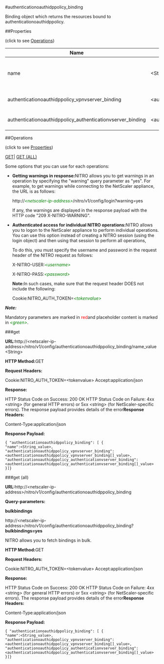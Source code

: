 #authenticationoauthidppolicy_binding

Binding object which returns the resources bound to authenticationoauthidppolicy.


##Properties 
<span>(click to see [Operations](#opera))</span>


<table><thead><tr><th>Name</th><th>Data Type</th><th>Permissions</th><th>Description</th></tr></thead><tbody><tr><td>name</td><td>&lt;String></td><td>Read-write</td><td>Name of the OAuth IdentityProvider (IdP) policy for which to display detailed information.<br>Minimum length = 1</td></tr><tr><td>authenticationoauthidppolicy_vpnvserver_binding</td><td>&lt;authenticationoauthidppolicy_vpnvserver_binding[]></td><td>Read-only</td><td>vpnvserver that can be bound to authenticationoauthidppolicy.</td></tr><tr><td>authenticationoauthidppolicy_authenticationvserver_binding</td><td>&lt;authenticationoauthidppolicy_authenticationvserver_binding[]></td><td>Read-only</td><td>authenticationvserver that can be bound to authenticationoauthidppolicy.</td></tr></tbody></table>
##Operations 
<span>(click to see [Properties](#prope))</span>


[GET]()| [GET (ALL)](#ge)


Some options that you can use for each operations:
<ul><li><p><b>Getting warnings in response:</b>NITRO allows you to get warnings in an operation by specifying the "warning" query parameter as "yes". For example, to get warnings while connecting to the NetScaler appliance, the URL is as follows:</p><p>http://<span style="color:green;font-style:italic;">&lt;netscaler-ip-address&gt;</span>/nitro/v1/config/login?warning=yes</p><p>If any, the warnings are displayed in the response payload with the HTTP code "209 X-NITRO-WARNING".</p></li><li><p><b>Authenticated access for individual NITRO operations:</b>NITRO allows you to logon to the NetScaler appliance to perform individual operations. You can use this option instead of creating a NITRO session (using the login object) and then using that session to perform all operations,</p><p>To do this, you must specify the username and password in the request header of the NITRO request as follows:</p><p>X-NITRO-USER:<span style="color:green;font-style:italic;">&lt;username&gt;</span></p><p>X-NITRO-PASS:<span style="color:green;font-style:italic;">&lt;password&gt;</span></p><p><b>Note:</b>In such cases, make sure that the request header DOES not include the following:</p><p>Cookie:NITRO_AUTH_TOKEN=<span style="color:green;font-style:italic;">&lt;tokenvalue&gt;</span></p></li></ul>



***Note:*** 
Mandatory parameters are marked in <span style="color:#FF0000;">red</span>and placeholder content is marked in <span style="color:green;font-style:italic">&lt;green&gt;</span>.

###get



<b>URL:</b>http://&lt;netscaler-ip-address&gt;/nitro/v1/config/authenticationoauthidppolicy_binding/name_value&lt;String&gt;
<b>HTTP Method:</b>GET
<b>Request Headers:</b>

Cookie:NITRO_AUTH_TOKEN=&lt;tokenvalue&gt;Accept:application/json

<b>Response:</b>
HTTP Status Code on Success: 200 OKHTTP Status Code on Failure: 4xx &lt;string&gt; (for general HTTP errors) or 5xx &lt;string&gt; (for NetScaler-specific errors). The response payload provides details of the error<b>Response Headers:</b>

Content-Type:application/json

<b>Response Payload: </b>```{ "authenticationoauthidppolicy_binding": [ {"name":<String_value>,"authenticationoauthidppolicy_vpnvserver_binding":<authenticationoauthidppolicy_vpnvserver_binding[]_value>,"authenticationoauthidppolicy_authenticationvserver_binding":<authenticationoauthidppolicy_authenticationvserver_binding[]_value>}]}```



###get (all)



<b>URL:</b>http://&lt;netscaler-ip-address&gt;/nitro/v1/config/authenticationoauthidppolicy_binding
<b>Query-parameters:</b>
<b>bulkbindings</b>
http://&lt;netscaler-ip-address&gt;/nitro/v1/config/authenticationoauthidppolicy_binding?<b>bulkbindings=yes</b>
NITRO allows you to fetch bindings in bulk.



<b>HTTP Method:</b>GET
<b>Request Headers:</b>

Cookie:NITRO_AUTH_TOKEN=&lt;tokenvalue&gt;Accept:application/json

<b>Response:</b>
HTTP Status Code on Success: 200 OKHTTP Status Code on Failure: 4xx &lt;string&gt; (for general HTTP errors) or 5xx &lt;string&gt; (for NetScaler-specific errors). The response payload provides details of the error<b>Response Headers:</b>

Content-Type:application/json

<b>Response Payload: </b>```{ "authenticationoauthidppolicy_binding": [ {"name":<String_value>,"authenticationoauthidppolicy_vpnvserver_binding":<authenticationoauthidppolicy_vpnvserver_binding[]_value>,"authenticationoauthidppolicy_authenticationvserver_binding":<authenticationoauthidppolicy_authenticationvserver_binding[]_value>}]}```



